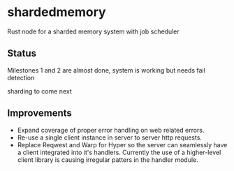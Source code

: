 # shardedmemory
Rust node for a sharded memory system with job scheduler

## Status
Milestones 1 and 2 are almost done, system is working but needs fail detection

sharding to come next

## Improvements
- Expand coverage of proper error handling on web related errors. 
- Re-use a single client instance in server to server http requests.
- Replace Reqwest and Warp for Hyper so the server can seamlessly have a client integrated into it's handlers. Currently the use of a higher-level client library is causing irregular patters in the handler module. 
